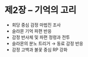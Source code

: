 # 제2장 – 기억의 고리

- 회당 중심 감정 마법진 조사
- 슬라몬 기억 파편 반응
- 감정 반사체 및 파편 정령과 전투
- 슬라몬의 분노 트리거 → 동료 감정 반응
- 감정 고백과 불꽃 중심 RP 강화